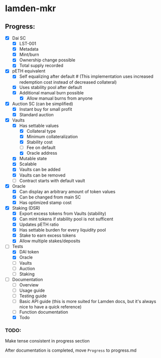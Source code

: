 # lamden-mkr

## Progress:

- [x] Dai SC
  - [x] LST-001
  - [x] Metadata
  - [x] Mint/burn
  - [x] Ownership change possible
  - [x] Total supply recorded

- [x] pETH equivalent
  - [x] Self equalizing after default # (This implementation uses increased redemption cost instead of decreased collateral)
  - [x] Uses stability pool after default
  - [x] Additional manual burn possible
    - [x] Allow manual burns from anyone

- [x] Auction SC (can be simplified)
  - [x] Instant buy for small profit
  - [x] Standard auction

- [x] Vaults
  - [x] Has settable values
    - [x] Collateral type
    - [x] Minimum collateralization
    - [x] Stability cost
    - [ ] Fee on default
    - [x] Oracle address
  - [x] Mutable state
  - [x] Scalable
  - [x] Vaults can be added
  - [x] Vaults can be removed
  - [ ] Contract starts with default vault

- [x] Oracle
  - [x] Can display an arbitrary amount of token values
  - [x] Can be changed from main SC
  - [x] Has optimized stamp cost

- [x] Staking (DSR)
  - [x] Export excess tokens from Vaults (stability)
  - [x] Can mint tokens if stability pool is not sufficent
  - [x] Updates pETH ratio
  - [x] Has settable burden for every liquidity pool
  - [x] Stake to earn excess tokens
  - [x] Allow multiple stakes/deposits

- [ ] Tests
  - [x] DAI token
  - [x] Oracle
  - [ ] Vaults
  - [ ] Auction
  - [ ] Staking

- [ ] Documentation
  - [ ] Overview
  - [ ] Usage guide
  - [ ] Testing guide
  - [ ] Basic API guide (this is more suited for Lamden docs, but it's always nice to have a quick reference)
  - [ ] Function documentation
  - [x] Todo

### TODO:
Make tense consistent in progress section

After documentation is completed, move `Progress` to progress.md
